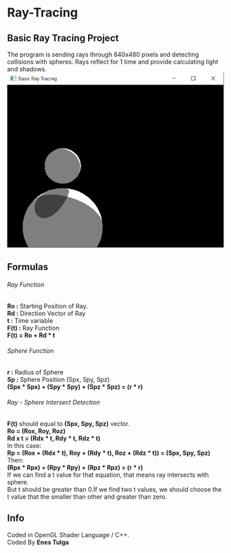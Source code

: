 # Ray-Tracing

## Basic Ray Tracing Project
The program is sending rays through 640x480 pixels and detecting collisions with spheres. Rays reflect for 1 time and provide calculating light and shadows.\
![Image description](https://github.com/EnesTulga/Ray-Tracing/blob/master/Results/rayTracing2.png)

## Formulas
###### Ray Function
**Ro   :** Starting Position of Ray.\
**Rd   :** Direction Vector of Ray\
**t    :** Time variable\
**F(t) :** Ray Function\
**F(t) = Ro + Rd * t**

###### Sphere Function
**r    :** Radius of Sphere\
**Sp   :** Sphere Position (Spx, Spy, Spz)\
**(Spx * Spx) + (Spy * Spy) + (Spz * Spz) = (r * r)**

###### Ray - Sphere Intersect Detection
**F(t)** should equal to **(Spx, Spy, Spz)** vector.\
**Ro = (Rox, Roy, Roz)**\
**Rd x t = (Rdx * t, Rdy * t, Rdz * t)**\
In this case:\
**Rp = (Rox + (Rdx * t), Roy + (Rdy * t), Roz + (Rdz * t)) = (Spx, Spy, Spz)**\
Then:\
**(Rpx * Rpx) + (Rpy * Rpy) + (Rpz * Rpz) = (r * r)**\
If we can find a t value for that equation, that means ray intersects with sphere.\
But t should be greater than 0.İf we find two t values, we should choose the t value that the smaller than other and greater than zero.

## Info
Coded in OpenGL Shader Language / C++.\
Coded By **Enes Tulga**
